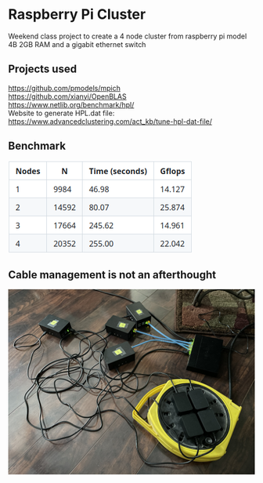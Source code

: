 # Raspberry Pi Cluster
Weekend class project to create a 4 node cluster from raspberry pi model 4B 2GB RAM and a gigabit ethernet switch<br>
## Projects used<br>
https://github.com/pmodels/mpich<br>
https://github.com/xianyi/OpenBLAS<br>
https://www.netlib.org/benchmark/hpl/<br>
Website to generate HPL.dat file: https://www.advancedclustering.com/act_kb/tune-hpl-dat-file/<br>
## Benchmark<br>
![BenchmarkPNG](img/BenchmarkTable.png)<br>
## Cable management is not an afterthought<br>
![Cable](img/AtrociousCableManagement.JPG)
